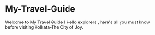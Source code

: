 # My-Travel-Guide
Welcome to My Travel Guide ! Hello explorers , here's all you must know before visiting Kolkata-The City of Joy.
